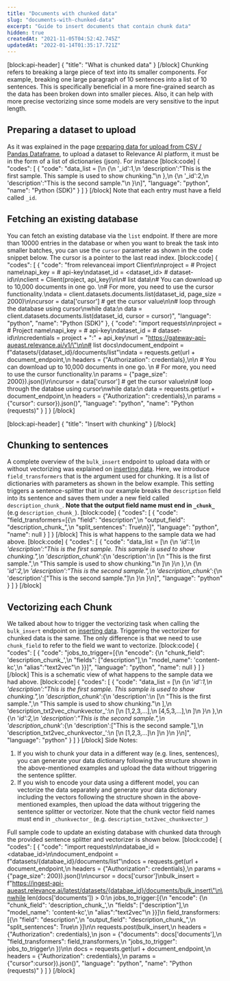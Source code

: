 ```yaml
---
title: "Documents with chunked data"
slug: "documents-with-chunked-data"
excerpt: "Guide to insert documents that contain chunk data"
hidden: true
createdAt: "2021-11-05T04:52:42.745Z"
updatedAt: "2022-01-14T01:35:17.721Z"
---
```

[block:api-header]
{
  "title": "What is chunked data"
}
[/block]
Chunking refers to breaking a large piece of text into its smaller components. For example, breaking one large paragraph of 10 sentences into a list of 10 sentences. This is specifically beneficial in a more fine-grained search as the data has been broken down into smaller pieces. Also, it can help with more precise vectorizing since some models are very sensitive to the input length.

## Preparing a dataset to upload
As it was explained in the page [preparing data for upload from CSV / Pandas Dataframe](doc:preparing-data-from-csv-pandas-df), to upload a dataset to Relevance AI platform, it must be in the form of a list of dictionaries (json). For instance
[block:code]
{
  "codes": [
    {
      "code": "data_list = [\n  {\n    '_id':1,\n    'description':\"This is the first sample. This sample is used to show chunking.\"\n  },\n  {\n    '_id':2,\n    'description':\"This is the second sample.\"\n  }\n]",
      "language": "python",
      "name": "Python (SDK)"
    }
  ]
}
[/block]
Note that each entry must have a field called `_id`.

## Fetching an existing database
You can fetch an existing database via the `list` endpoint. If there are more than 10000 entries in the database or when you want to break the task into smaller batches, you can use the `cursor` parameter as shown in the code snippet below. The cursor is a pointer to the last read index.
[block:code]
{
  "codes": [
    {
      "code": "from relevanceai import Client\n\nproject = <PROJECT-NAME>                # Project name\napi_key = <API-KEY>                     # api-key\ndataset_id = <dataset_id> # dataset-id\n\nclient = Client(project, api_key)\n\n# list data\n# You can download up to 10,000 documents in one go. \n# For more, you need to use the cursor functionality.\ndata = client.datasets.documents.list(dataset_id, page_size = 2000)\n\ncursor = data['cursor']  # get the cursor value\n\n# loop through the database using cursor\nwhile data:\n  data = client.datasets.documents.list(dataset_id, cursor = cursor)",
      "language": "python",
      "name": "Python (SDK)"
    },
    {
      "code": "import requests\n\nproject = <PROJECT-NAME>  # Project name\napi_key = <API-KEY>       # api-key\ndataset_id = <DATASET-ID> # dataset-id\n\ncredentials = project + \":\" + api_key\nurl = \"https://gateway-api-aueast.relevance.ai/v1/\"\n\n# list docs\ndocument_endpoint = f\"datasets/{dataset_id}/documents/list\"\ndata = requests.get(url + document_endpoint,\n    headers = {\"Authorization\": credentials},\n\n    # You can download up to 10,000 documents in one go. \n    # For more, you need to use the cursor functionality.\n    params = {\"page_size\": 2000}).json()\n\ncursor = data['cursor'] # get the cursor value\n\n# loop through the databse using cursor\nwhile data:\n  data = requests.get(url + document_endpoint,\n      headers = {\"Authorization\": credentials},\n      params = {\"cursor\": cursor}).json()",
      "language": "python",
      "name": "Python (requests)"
    }
  ]
}
[/block]

[block:api-header]
{
  "title": "Insert with chunking"
}
[/block]
## Chunking to sentences
A complete overview of the `bulk_insert` endpoint to upload data with or without vectorizing was explained on [inserting data](doc:inserting-data). Here, we introduce `field_transformers` that is the argument used for chunking. It is a list of dictionaries with parameters as shown in the below example. This setting triggers a sentence-splitter that in our example breaks the `description` field into its sentence and saves them under a new field called `description_chunk_`. **Note that the output field name must end in `_chunk_`** (e.g `description_chunk_`).
[block:code]
{
  "codes": [
    {
      "code": "field_transformers=[{\n  \"field\": \"description\",\n  \"output_field\": \"description_chunk_\",\n  \"split_sentences\": True\n}]",
      "language": "python",
      "name": null
    }
  ]
}
[/block]
This is what happens to the sample data we had above.
[block:code]
{
  "codes": [
    {
      "code": "data_list = [\n  {\n    '_id':1,\n    'description':\"This is the first sample. This sample is used to show chunking.\",\n    'description_chunk_':{\n      'description':\n        [\n        \"This is the first sample.\",\n        \"This sample is used to show chunking.\"\n        ]\n    }\n  },\n  {\n    '_id':2,\n    'description':\"This is the second sample.\",\n    'description_chunk_':{\n      'description':[\"This is the second sample.\"]\n    }\n  }\n]",
      "language": "python"
    }
  ]
}
[/block]
## Vectorizing each Chunk
We talked about how to trigger the vectorizing task when calling the `bulk_insert` endpoint on [inserting data](doc:inserting-data). Triggering the vectorizer for chunked data is the same. The only difference is that we need to use `chunk_field` to refer to the field we want to vectorize.
[block:code]
{
  "codes": [
    {
      "code": "jobs_to_trigger=[{\n  \"encode\": {\n    \"chunk_field\": 'description_chunk_',\n    \"fields\": [\"description\"],\n    \"model_name\": 'content-kc',\n    \"alias\":\"text2vec\"\n  }}]",
      "language": "python",
      "name": null
    }
  ]
}
[/block]
This is a schematic view of what happens to the sample data we had above.
[block:code]
{
  "codes": [
    {
      "code": "data_list = [\n  {\n    '_id':1,\n    'description':\"This is the first sample. This sample is used to show chunking.\",\n    'description_chunk_':{\n      'description':\n        [\n        \"This is the first sample.\",\n        \"This sample is used to show chunking.\"\n        ],\n      'description_txt2vec_chunkvector_':\n      [\n        [1,2,3,...],\n        [4,5,3,...],\n      ]\n    }\n  },\n  {\n    '_id':2,\n    'description':\"This is the second sample.\",\n    'description_chunk_':{\n      'description':[\"This is the second sample.\"],\n    'description_txt2vec_chunkvector_':\n      [\n        [1,2,3,...]\n      ]\n    }\n  }\n]",
      "language": "python"
    }
  ]
}
[/block]
Side Notes:
1. If you wish to chunk your data in a different way (e.g. lines, sentences), you can generate your data dictionary following the structure shown in the above-mentioned examples and upload the data without triggering the sentence splitter.
2. If you wish to encode your data using a different model, you can vectorize the data separately and generate your data dictionary including the vectors following the structure shown in the above-mentioned examples, then upload the data without triggering the sentence splitter or vectorizer. Note that the chunk vector field names must end in `_chunkvector_` (e.g. `description_txt2vec_chunkvector_`)

Full sample code to update an existing database with chunked data through the provided sentence splitter and vectorizer is shown below.
[block:code]
{
  "codes": [
    {
      "code": "import requests\n\ndatabae_id = <databae_id>\n\ndocument_endpoint = f\"datasets/{databae_id}/documents/list\"\ndocs = requests.get(url + document_endpoint,\n    headers = {\"Authorization\": credentials},\n    params = {\"page_size\": 200}).json()\n\ncursor = docs['cursor']\nbulk_insert = f\"https://ingest-api-aueast.relevance.ai/latest/datasets/{databae_id}/documents/bulk_insert\"\n\nwhile len(docs['documents']) > 0:\n    jobs_to_trigger:[{\n        \"encode\": {\n          \"chunk_field\": 'description_chunk_',\n          \"fields\": [\"description\"],\n          \"model_name\": 'content-kc',\n          \"alias\":\"text2vec\"\n        }}]\n    field_transformers:[{\n        \"field\": \"description\",\n        \"output_field\": \"description_chunk_\",\n        \"split_sentences\": True\n      }]\n\n    requests.post(bulk_insert,\n        headers = {\"Authorization\": credentials},\n        json = {\"documents\": docs['documents'],\n                \"field_transformers\": field_transformers,\n                \"jobs_to_trigger\": jobs_to_trigger\n                })\n\n    docs = requests.get(url + document_endpoint,\n        headers = {\"Authorization\": credentials},\n        params = {\"cursor\":cursor}).json()",
      "language": "python",
      "name": "Python (requests)"
    }
  ]
}
[/block]